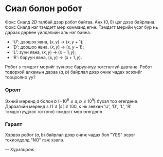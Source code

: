 Сиал болон робот
================

Фокс Сиалд $2D$ талбай дээр робот байгаа. Анх ($0,0$) цэг дээр байрлана. Фокс Сиалд нэг тэмдэгт мөр комманд өгнө. Тэмдэгт мөрийн үсэг бүр нь дараах дөрвөн үйлдэлийн аль нэг байна.

 - 'U': дээшээ явна, ($x, y$) → ($x, y+1$);
 - 'D': доошоо явна, ($x, y$) → ($x, y-1$);
 - 'L': зүүн явна, ($x, y$) → ($x-1, y$);
 - 'R': баруун явна, ($x, y$) → ($x+1, y$).

Робот $s$ тэмдэгт мөрийг зүүнээс баруунлуу төгсгөлгүй давтана. Робот тодорхой алхамын дараа ($a,b$) байрлал дээр очиж чадах эсэхийг тооцоолно уу?

### Оролт
Эхний мөрөнд $a$ болон $b$ ($-10^9 ≤ a, b ≤ 10^9$) бүхэл тоо өгөгдөнө. Дараагийн мөрөнд $s$ ($1 ≤ |s| ≤ 100$, $s$ нь зөвхөн 'U', 'D', 'L', 'R' тэмдэгтүүдээс тогтоно) тэмдэгт мөр өгөгдөнө.

### Гаралт
Хэрвээ робот ($a,b$) байрлал дээр очиж чадах бол "YES" эсрэг тохиолдолд "NO" гэж хэвлэ.

-- Хүрэлцоож
